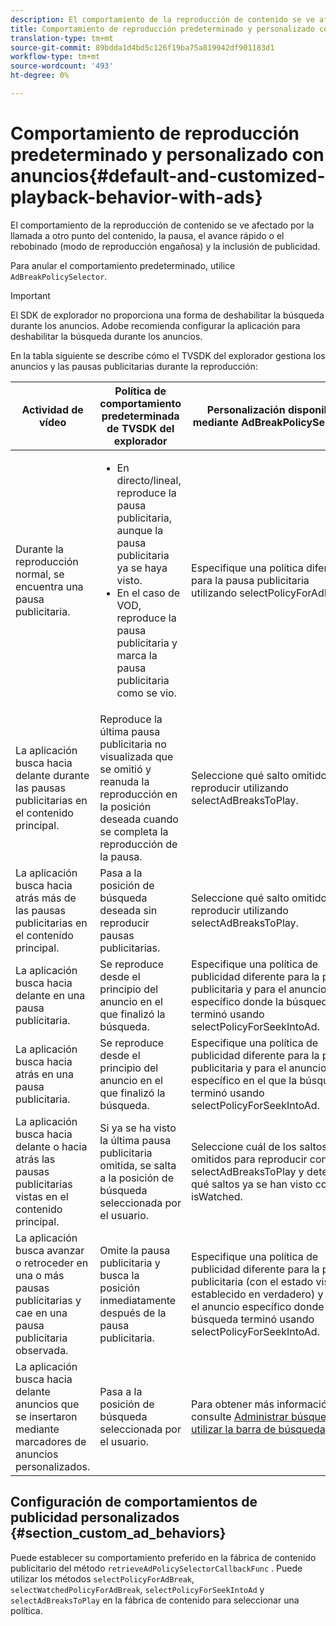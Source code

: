 ```yaml
---
description: El comportamiento de la reproducción de contenido se ve afectado por la llamada a otro punto del contenido, la pausa, el avance rápido o el rebobinado (modo de reproducción engañosa) y la inclusión de publicidad.
title: Comportamiento de reproducción predeterminado y personalizado con anuncios
translation-type: tm+mt
source-git-commit: 89bdda1d4bd5c126f19ba75a819942df901183d1
workflow-type: tm+mt
source-wordcount: '493'
ht-degree: 0%

---
```



# Comportamiento de reproducción predeterminado y personalizado con anuncios{#default-and-customized-playback-behavior-with-ads}

El comportamiento de la reproducción de contenido se ve afectado por la llamada a otro punto del contenido, la pausa, el avance rápido o el rebobinado (modo de reproducción engañosa) y la inclusión de publicidad.

Para anular el comportamiento predeterminado, utilice `AdBreakPolicySelector`.

>[!IMPORTANT]
>
>El SDK de explorador no proporciona una forma de deshabilitar la búsqueda durante los anuncios. Adobe recomienda configurar la aplicación para deshabilitar la búsqueda durante los anuncios.

En la tabla siguiente se describe cómo el TVSDK del explorador gestiona los anuncios y las pausas publicitarias durante la reproducción:

<table id="table_466538B1C2A646B89EB4F9AA111203BE"> 
 <thead> 
  <tr> 
   <th colname="col1" class="entry"> Actividad de vídeo </th> 
   <th colname="col2" class="entry"> Política de comportamiento predeterminada de TVSDK del explorador </th> 
   <th colname="col3" class="entry">Personalización disponible mediante <span class="codeph"> AdBreakPolicySelector </span> </th> 
  </tr>
 </thead>
 <tbody> 
  <tr> 
   <td colname="col1"> Durante la reproducción normal, se encuentra una pausa publicitaria. </td> 
   <td colname="col2"> 
    <ul id="ul_10D2638676EA4ADDA718E61BD4FDC1D2"> 
     <li id="li_D5CC30F063934C738971E2E8AF00C137"> En directo/lineal, reproduce la pausa publicitaria, aunque la pausa publicitaria ya se haya visto. </li> 
     <li id="li_D962C0938DA74186AE99D117E5A74E38">En el caso de VOD, reproduce la pausa publicitaria y marca la pausa publicitaria como se vio. </li> 
    </ul> </td> 
   <td colname="col3">Especifique una política diferente para la pausa publicitaria utilizando <span class="codeph"> selectPolicyForAdBreak</span>. </td> 
  </tr> 
  <tr> 
   <td colname="col1"> La aplicación busca hacia delante durante las pausas publicitarias en el contenido principal. </td> 
   <td colname="col2"> Reproduce la última pausa publicitaria no visualizada que se omitió y reanuda la reproducción en la posición deseada cuando se completa la reproducción de la pausa. </td> 
   <td colname="col3">Seleccione qué salto omitido reproducir utilizando <span class="codeph"> selectAdBreaksToPlay</span>. </td> 
  </tr> 
  <tr> 
   <td colname="col1"> La aplicación busca hacia atrás más de las pausas publicitarias en el contenido principal. </td> 
   <td colname="col2"> Pasa a la posición de búsqueda deseada sin reproducir pausas publicitarias. </td> 
   <td colname="col3">Seleccione qué salto omitido reproducir utilizando <span class="codeph"> selectAdBreaksToPlay</span>.                      </td> 
  </tr> 
  <tr> 
   <td colname="col1"> La aplicación busca hacia delante en una pausa publicitaria. </td> 
   <td colname="col2"> Se reproduce desde el principio del anuncio en el que finalizó la búsqueda. </td> 
   <td colname="col3">Especifique una política de publicidad diferente para la pausa publicitaria y para el anuncio específico donde la búsqueda terminó usando <span class="codeph"> selectPolicyForSeekIntoAd</span>. </td> 
  </tr> 
  <tr> 
   <td colname="col1"> La aplicación busca hacia atrás en una pausa publicitaria. </td> 
   <td colname="col2"> Se reproduce desde el principio del anuncio en el que finalizó la búsqueda. </td> 
   <td colname="col3">Especifique una política de publicidad diferente para la pausa publicitaria y para el anuncio específico en el que la búsqueda terminó usando <span class="codeph"> selectPolicyForSeekIntoAd</span>. </td> 
  </tr> 
  <tr> 
   <td colname="col1"> La aplicación busca hacia delante o hacia atrás las pausas publicitarias vistas en el contenido principal. </td> 
   <td colname="col2"> Si ya se ha visto la última pausa publicitaria omitida, se salta a la posición de búsqueda seleccionada por el usuario. </td> 
   <td colname="col3">Seleccione cuál de los saltos omitidos para reproducir con <span class="codeph"> selectAdBreaksToPlay</span> y determine qué saltos ya se han visto con <span class="codeph"> isWatched</span>. </td> 
  </tr> 
  <tr> 
   <td colname="col1"> La aplicación busca avanzar o retroceder en una o más pausas publicitarias y cae en una pausa publicitaria observada. </td> 
   <td colname="col2"> Omite la pausa publicitaria y busca la posición inmediatamente después de la pausa publicitaria. </td> 
   <td colname="col3">Especifique una política de publicidad diferente para la pausa publicitaria (con el estado visto establecido en verdadero) y para el anuncio específico donde la búsqueda terminó usando <span class="codeph"> selectPolicyForSeekIntoAd</span>. </td> 
  </tr> 
  <tr> 
   <td colname="col1"> La aplicación busca hacia delante anuncios que se insertaron mediante marcadores de anuncios personalizados. </td> 
   <td colname="col2"> Pasa a la posición de búsqueda seleccionada por el usuario. </td> 
   <td colname="col3">Para obtener más información, consulte <a href="../../browser-tvsdk-2.4/content-playback-options-browser-tvsdk/ui-configure/t-psdk-browser-tvsdk-2.4-ui-seek-scrub-bar-display.md" format="dita" scope="local"> Administrar búsqueda al utilizar la barra de búsqueda</a> </td> 
  </tr> 
 </tbody> 
</table>

## Configuración de comportamientos de publicidad personalizados {#section_custom_ad_behaviors}

Puede establecer su comportamiento preferido en la fábrica de contenido publicitario del método `retrieveAdPolicySelectorCallbackFunc` . Puede utilizar los métodos `selectPolicyForAdBreak`, `selectWatchedPolicyForAdBreak`, `selectPolicyForSeekIntoAd` y `selectAdBreaksToPlay` en la fábrica de contenido para seleccionar una política.
